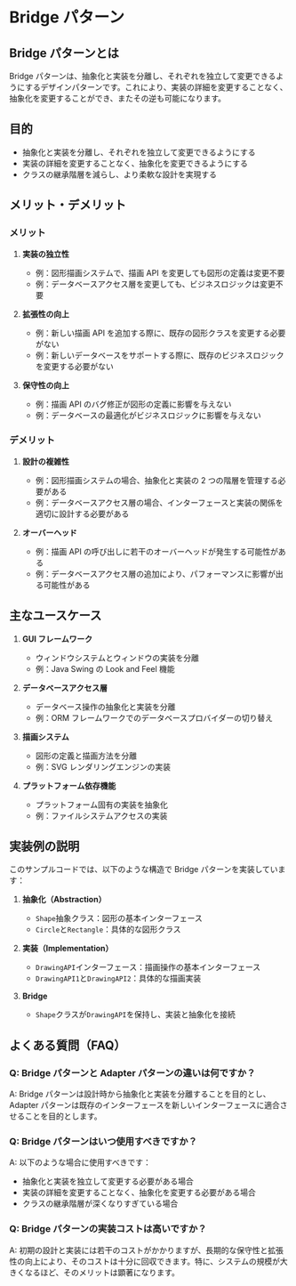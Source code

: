 # Bridge パターン

## Bridge パターンとは

Bridge パターンは、抽象化と実装を分離し、それぞれを独立して変更できるようにするデザインパターンです。これにより、実装の詳細を変更することなく、抽象化を変更することができ、またその逆も可能になります。

## 目的

- 抽象化と実装を分離し、それぞれを独立して変更できるようにする
- 実装の詳細を変更することなく、抽象化を変更できるようにする
- クラスの継承階層を減らし、より柔軟な設計を実現する

## メリット・デメリット

### メリット

1. **実装の独立性**

   - 例：図形描画システムで、描画 API を変更しても図形の定義は変更不要
   - 例：データベースアクセス層を変更しても、ビジネスロジックは変更不要

2. **拡張性の向上**

   - 例：新しい描画 API を追加する際に、既存の図形クラスを変更する必要がない
   - 例：新しいデータベースをサポートする際に、既存のビジネスロジックを変更する必要がない

3. **保守性の向上**
   - 例：描画 API のバグ修正が図形の定義に影響を与えない
   - 例：データベースの最適化がビジネスロジックに影響を与えない

### デメリット

1. **設計の複雑性**

   - 例：図形描画システムの場合、抽象化と実装の 2 つの階層を管理する必要がある
   - 例：データベースアクセス層の場合、インターフェースと実装の関係を適切に設計する必要がある

2. **オーバーヘッド**
   - 例：描画 API の呼び出しに若干のオーバーヘッドが発生する可能性がある
   - 例：データベースアクセス層の追加により、パフォーマンスに影響が出る可能性がある

## 主なユースケース

1. **GUI フレームワーク**

   - ウィンドウシステムとウィンドウの実装を分離
   - 例：Java Swing の Look and Feel 機能

2. **データベースアクセス層**

   - データベース操作の抽象化と実装を分離
   - 例：ORM フレームワークでのデータベースプロバイダーの切り替え

3. **描画システム**

   - 図形の定義と描画方法を分離
   - 例：SVG レンダリングエンジンの実装

4. **プラットフォーム依存機能**
   - プラットフォーム固有の実装を抽象化
   - 例：ファイルシステムアクセスの実装

## 実装例の説明

このサンプルコードでは、以下のような構造で Bridge パターンを実装しています：

1. **抽象化（Abstraction）**

   - `Shape`抽象クラス：図形の基本インターフェース
   - `Circle`と`Rectangle`：具体的な図形クラス

2. **実装（Implementation）**

   - `DrawingAPI`インターフェース：描画操作の基本インターフェース
   - `DrawingAPI1`と`DrawingAPI2`：具体的な描画実装

3. **Bridge**
   - `Shape`クラスが`DrawingAPI`を保持し、実装と抽象化を接続

## よくある質問（FAQ）

### Q: Bridge パターンと Adapter パターンの違いは何ですか？

A: Bridge パターンは設計時から抽象化と実装を分離することを目的とし、Adapter パターンは既存のインターフェースを新しいインターフェースに適合させることを目的とします。

### Q: Bridge パターンはいつ使用すべきですか？

A: 以下のような場合に使用すべきです：

- 抽象化と実装を独立して変更する必要がある場合
- 実装の詳細を変更することなく、抽象化を変更する必要がある場合
- クラスの継承階層が深くなりすぎている場合

### Q: Bridge パターンの実装コストは高いですか？

A: 初期の設計と実装には若干のコストがかかりますが、長期的な保守性と拡張性の向上により、そのコストは十分に回収できます。特に、システムの規模が大きくなるほど、そのメリットは顕著になります。
